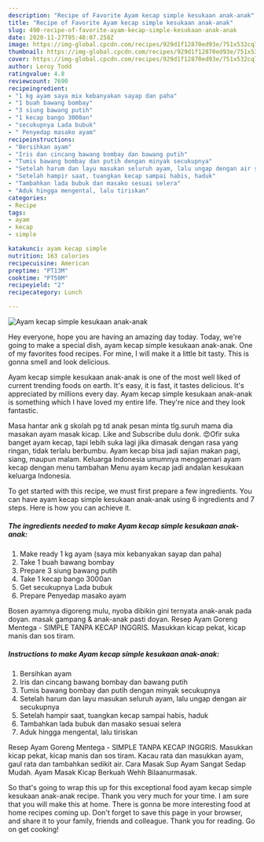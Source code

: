 ```yaml
---
description: "Recipe of Favorite Ayam kecap simple kesukaan anak-anak"
title: "Recipe of Favorite Ayam kecap simple kesukaan anak-anak"
slug: 490-recipe-of-favorite-ayam-kecap-simple-kesukaan-anak-anak
date: 2020-11-27T05:48:07.258Z
image: https://img-global.cpcdn.com/recipes/929d1f12870ed93e/751x532cq70/ayam-kecap-simple-kesukaan-anak-anak-foto-resep-utama.jpg
thumbnail: https://img-global.cpcdn.com/recipes/929d1f12870ed93e/751x532cq70/ayam-kecap-simple-kesukaan-anak-anak-foto-resep-utama.jpg
cover: https://img-global.cpcdn.com/recipes/929d1f12870ed93e/751x532cq70/ayam-kecap-simple-kesukaan-anak-anak-foto-resep-utama.jpg
author: Leroy Todd
ratingvalue: 4.8
reviewcount: 7690
recipeingredient:
- "1 kg ayam saya mix kebanyakan sayap dan paha"
- "1 buah bawang bombay"
- "3 siung bawang putih"
- "1 kecap bango 3000an"
- "secukupnya Lada bubuk"
- " Penyedap masako ayam"
recipeinstructions:
- "Bersihkan ayam"
- "Iris dan cincang bawang bombay dan bawang putih"
- "Tumis bawang bombay dan putih dengan minyak secukupnya"
- "Setelah harum dan layu masukan seluruh ayam, lalu ungap dengan air secukupnya"
- "Setelah hampir saat, tuangkan kecap sampai habis, haduk"
- "Tambahkan lada bubuk dan masako sesuai selera"
- "Aduk hingga mengental, lalu tiriskan"
categories:
- Recipe
tags:
- ayam
- kecap
- simple

katakunci: ayam kecap simple 
nutrition: 163 calories
recipecuisine: American
preptime: "PT13M"
cooktime: "PT50M"
recipeyield: "2"
recipecategory: Lunch

---
```



![Ayam kecap simple kesukaan anak-anak](https://img-global.cpcdn.com/recipes/929d1f12870ed93e/751x532cq70/ayam-kecap-simple-kesukaan-anak-anak-foto-resep-utama.jpg)

Hey everyone, hope you are having an amazing day today. Today, we're going to make a special dish, ayam kecap simple kesukaan anak-anak. One of my favorites food recipes. For mine, I will make it a little bit tasty. This is gonna smell and look delicious.

Ayam kecap simple kesukaan anak-anak is one of the most well liked of current trending foods on earth. It's easy, it is fast, it tastes delicious. It's appreciated by millions every day. Ayam kecap simple kesukaan anak-anak is something which I have loved my entire life. They're nice and they look fantastic.

Masa hantar ank g skolah pg td anak pesan minta tlg.suruh mama dia masakan ayam masak kicap. Like and Subscribe dulu donk. 😍Ofir suka banget ayam kecap, tapi lebih suka lagi jika dimasak dengan rasa yang ringan, tidak terlalu berbumbu. Ayam kecap bisa jadi sajian makan pagi, siang, maupun malam. Keluarga Indonesia umumnya menggemari ayam kecap dengan menu tambahan Menu ayam kecap jadi andalan kesukaan keluarga Indonesia.


To get started with this recipe, we must first prepare a few ingredients. You can have ayam kecap simple kesukaan anak-anak using 6 ingredients and 7 steps. Here is how you can achieve it.

<!--inarticleads1-->

##### The ingredients needed to make Ayam kecap simple kesukaan anak-anak:

1. Make ready 1 kg ayam (saya mix kebanyakan sayap dan paha)
1. Take 1 buah bawang bombay
1. Prepare 3 siung bawang putih
1. Take 1 kecap bango 3000an
1. Get secukupnya Lada bubuk
1. Prepare  Penyedap masako ayam


Bosen ayamnya digoreng mulu, nyoba dibikin gini ternyata anak-anak pada doyan. masak gampang &amp; anak-anak pasti doyan. Resep Ayam Goreng Mentega - SIMPLE TANPA KECAP INGGRIS. Masukkan kicap pekat, kicap manis dan sos tiram. 

<!--inarticleads2-->

##### Instructions to make Ayam kecap simple kesukaan anak-anak:

1. Bersihkan ayam
1. Iris dan cincang bawang bombay dan bawang putih
1. Tumis bawang bombay dan putih dengan minyak secukupnya
1. Setelah harum dan layu masukan seluruh ayam, lalu ungap dengan air secukupnya
1. Setelah hampir saat, tuangkan kecap sampai habis, haduk
1. Tambahkan lada bubuk dan masako sesuai selera
1. Aduk hingga mengental, lalu tiriskan


Resep Ayam Goreng Mentega - SIMPLE TANPA KECAP INGGRIS. Masukkan kicap pekat, kicap manis dan sos tiram. Kacau rata dan masukkan ayam, gaul rata dan tambahkan sedikit air. Cara Masak Sup Ayam Sangat Sedap Mudah. Ayam Masak Kicap Berkuah Wehh Bilaanurmasak. 

So that's going to wrap this up for this exceptional food ayam kecap simple kesukaan anak-anak recipe. Thank you very much for your time. I am sure that you will make this at home. There is gonna be more interesting food at home recipes coming up. Don't forget to save this page in your browser, and share it to your family, friends and colleague. Thank you for reading. Go on get cooking!
